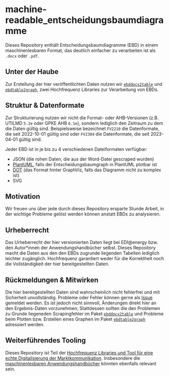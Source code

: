 # machine-readable_entscheidungsbaumdiagramme

Dieses Repository enthält Entscheidungsbaumdiagramme (EBD) in einem maschinenlesbaren Format, das deutlich einfacher zu verarbeiten ist als `.docx` oder `.pdf`.

## Unter der Haube

Zur Erstellung der hier veröffentlichten Daten nutzen wir [`ebddocx2table`](https://github.com/Hochfrequenz/ebddocx2table/) und [`ebdtable2graph`](https://github.com/Hochfrequenz/ebdtable2graph/), zwei Hochfrequenz Libraries zur Verarbeitung von EBDs.

## Struktur & Datenformate

Zur Strukturierung nutzen wir nicht die Format- oder AHB-Versionen (z.B. UTILMD `5.2e` oder GPKE AHB `6.1e`), sondern lediglich den Zeitraum zu dem die Daten gültig sind.
Beispielsweise bezeichnet `FV2210` die Datenformate, die seit 2022-10-01 gültig sind oder `FV2304` die Datenformate, die seit 2023-04-01 gültig sind.

Jeder EBD ist in je bis zu 4 verschiedenen Dateiformaten verfügbar:

- JSON (die rohen Daten, die aus der Word-Datei gescraped wurden)
- [PlantUML](https://plantuml.com/de/), falls der Entscheidungsbaumgraph in PlantUML plotbar ist
- [DOT](https://graphviz.org/docs/layouts/dot/) (das Format hinter GraphViz, falls das Diagramm nicht zu komplex ist)
- SVG

## Motivation

Wir freuen uns über jede durch dieses Repository ersparte Stunde Arbeit, in der wichtige Probleme gelöst werden können anstatt EBDs zu analysieren.

## Urheberrecht

Das Urheberrecht der hier versionierten Daten liegt bei EDI@energy bzw. den Autor\*innen der Anwendungshandbücher selbst.
Dieses Repository macht die Daten aus den den EBDs zugrunde liegenden Tabellen lediglich leichter zugänglich.
Hochfrequenz garantiert weder für die Korrektheit noch die Vollständigkeit der hier bereitgestellten Daten.

## Rückmeldungen & Mitwirken

Die hier bereitgestellten Daten sind wahrscheinlich nicht fehlerfrei und mit Sicherheit unvollständig.
Probleme oder Fehler können gerne als [Issue](https://github.com/Hochfrequenz/machine-readable_entscheidungsbaumdiagramme/issues/new) gemeldet werden.
Es ist jedoch nicht sinnvoll, Änderungen direkt hier an den Ergebnis-Daten vorzunehmen; Stattdessen sollten die den Problemen zu Grunde liegeneden Scrapingfehler im Paket [`ebddocx2table`](https://github.com/Hochfrequenz/ebddocx2table/) und Probleme beim Plotten bzw. Erstellen eines Graphen im Paket [`ebdtable2graph`](https://github.com/Hochfrequenz/ebdtable2graph/) adressiert werden.

## Weiterführendes Tooling

Dieses Repository ist Teil der [Hochfrequenz Libraries und Tool für eine echte Digitalisierung der Marktkommunikation](https://github.com/Hochfrequenz/digital_market_communication/).
Insbesondere die [maschinenlesbaren Anwendungshandbücher](https://github.com/Hochfrequenz/machine-readable_anwendungshandbuecher) könnten ebenfalls relevant sein.
